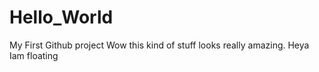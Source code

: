 # Hello_World
My First Github project
Wow this kind of stuff looks really amazing.
Heya Iam floating

